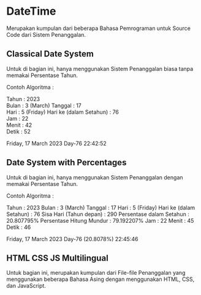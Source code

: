 # DateTime
Merupakan kumpulan dari beberapa Bahasa Pemrograman untuk Source Code dari Sistem Penanggalan.

## Classical Date System

Untuk di bagian ini, hanya menggunakan Sistem Penanggalan biasa tanpa memakai Persentase Tahun. 

Contoh Algoritma :

Tahun                   : 2023      
Bulan                   : 3 (March) 
Tanggal                 : 17        
Hari                    : 5 (Friday)
Hari ke (dalam Setahun) : 76        
Jam                     : 22        
Menit                   : 42        
Detik                   : 52        

Friday, 17 March 2023
Day-76
22:42:52

## Date System with Percentages

Untuk di bagian ini, hanya menggunakan Sistem Penanggalan dengan memakai Persentase Tahun. 

Contoh Algoritma :

Tahun                    : 2023
Bulan                    : 3 (March)
Tanggal                  : 17
Hari                     : 5 (Friday)
Hari ke (dalam Setahun)  : 76
Sisa Hari (Tahun depan)  : 290
Persentase dalam Setahun : 20.807795%
Persentase Hitung Mundur : 79.192207%
Jam                      : 22
Menit                    : 45
Detik                    : 46

Friday, 17 March 2023
Day-76 (20.8078%)
22:45:46

## HTML CSS JS Multilingual

Untuk bagian ini, merupakan kumpulan dari File-file Penanggalan yang menggunakan beberapa Bahasa Asing dengan menggunakan HTML, CSS, dan JavaScript.
